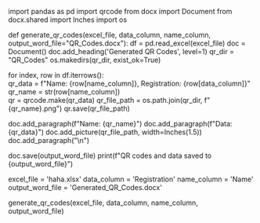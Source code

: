import pandas as pd
import qrcode
from docx import Document
from docx.shared import Inches
import os

def generate_qr_codes(excel_file, data_column, name_column, output_word_file="QR_Codes.docx"):
    df = pd.read_excel(excel_file)
    doc = Document()
    doc.add_heading('Generated QR Codes', level=1)
    qr_dir = "QR_Codes"
    os.makedirs(qr_dir, exist_ok=True)

  for index, row in df.iterrows():   
       qr_data = f"Name: {row[name_column]}, Registration: {row[data_column]}"
       qr_name = str(row[name_column])  
       qr = qrcode.make(qr_data)
       qr_file_path = os.path.join(qr_dir, f"{qr_name}.png")
       qr.save(qr_file_path)

   doc.add_paragraph(f"Name: {qr_name}")
   doc.add_paragraph(f"Data: {qr_data}")
   doc.add_picture(qr_file_path, width=Inches(1.5))
   doc.add_paragraph("\n")

   doc.save(output_word_file)
   print(f"QR codes and data saved to {output_word_file}")

excel_file = 'haha.xlsx'
data_column = 'Registration'
name_column = 'Name'
output_word_file = 'Generated_QR_Codes.docx'

generate_qr_codes(excel_file, data_column, name_column, output_word_file)
